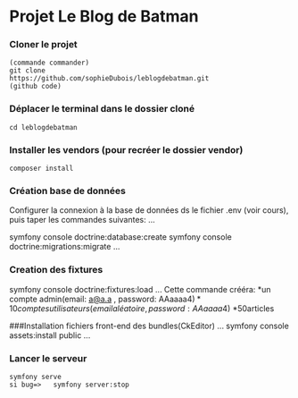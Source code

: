 # Projet Le Blog de Batman

### Cloner le projet

```
(commande commander)
git clone 
https://github.com/sophieDubois/leblogdebatman.git
(github code)
```

### Déplacer le terminal dans le dossier cloné
```
cd leblogdebatman
```

### Installer les vendors (pour recréer le dossier vendor)
```
composer install
```

### Création base de données
Configurer la connexion à la base de données ds le fichier .env (voir cours),
puis taper les commandes suivantes:
...

symfony console doctrine:database:create
symfony console doctrine:migrations:migrate
...

### Creation des fixtures
symfony console doctrine:fixtures:load
...
Cette commande crééra:
*un compte admin(email: a@a.a , password: AAaaaa4$)
*10 comptes utilisateurs(email aléatoire,password: AAaaaa4$)
*50articles

###Installation fichiers front-end des bundles(CkEditor)
...
symfony console assets:install public
...

### Lancer le serveur
```
symfony serve
si bug=>   symfony server:stop
```